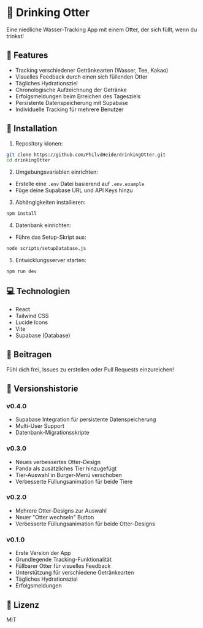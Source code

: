 # 🦦 Drinking Otter

Eine niedliche Wasser-Tracking App mit einem Otter, der sich füllt, wenn du trinkst! 

## 🌟 Features

- Tracking verschiedener Getränkearten (Wasser, Tee, Kakao)
- Visuelles Feedback durch einen sich füllenden Otter
- Tägliches Hydrationsziel
- Chronologische Aufzeichnung der Getränke
- Erfolgsmeldungen beim Erreichen des Tagesziels
- Persistente Datenspeicherung mit Supabase
- Individuelle Tracking für mehrere Benutzer

## 🚀 Installation

1. Repository klonen:
```bash
git clone https://github.com/PhilvdHeide/drinkingOtter.git
cd drinkingOtter
```

2. Umgebungsvariablen einrichten:
- Erstelle eine `.env` Datei basierend auf `.env.example`
- Füge deine Supabase URL und API Keys hinzu

3. Abhängigkeiten installieren:
```bash
npm install
```

4. Datenbank einrichten:
- Führe das Setup-Skript aus:
```bash
node scripts/setupDatabase.js
```

5. Entwicklungsserver starten:
```bash
npm run dev
```

## 💻 Technologien

- React
- Tailwind CSS
- Lucide Icons
- Vite
- Supabase (Database)

## 🤝 Beitragen

Fühl dich frei, Issues zu erstellen oder Pull Requests einzureichen!

## 📜 Versionshistorie

### v0.4.0
- Supabase Integration für persistente Datenspeicherung
- Multi-User Support
- Datenbank-Migrationsskripte

### v0.3.0
- Neues verbessertes Otter-Design
- Panda als zusätzliches Tier hinzugefügt
- Tier-Auswahl in Burger-Menü verschoben
- Verbesserte Füllungsanimation für beide Tiere

### v0.2.0
- Mehrere Otter-Designs zur Auswahl
- Neuer "Otter wechseln" Button
- Verbesserte Füllungsanimation für beide Otter-Designs

### v0.1.0
- Erste Version der App
- Grundlegende Tracking-Funktionalität
- Füllbarer Otter für visuelles Feedback
- Unterstützung für verschiedene Getränkearten
- Tägliches Hydrationsziel
- Erfolgsmeldungen

## 📝 Lizenz

MIT
